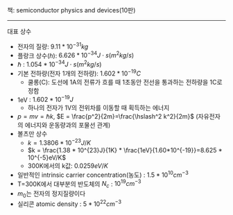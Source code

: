 책: semiconductor physics and devices(10판)

---

대표 상수
- 전자의 질량: $9.11 * 10^{-31}kg$
- 플랑크 상수($h$): $6.626 * 10^{-34} J \cdot s (m^2 kg / s)$
- $\hslash$ : $1.054 * 10^{-34} J \cdot s (m^2 kg / s)$
- 기본 전하량(전자 1개의 전하량): $1.602 * 10^{-19} C$
  - 쿨롱(C): 도선에 1A의 전류가 흐를 때 1초동안 전선을 통과하는 전하량을 1C로 정함
- 1eV : $1.602 * 10^{−19}J$
  - 하나의 전자가 1V의 전위차를 이동할 때 획득하는 에너지
- $p=mv=\hslash k$, $E = \frac{p^2}{2m}=\frac{\hslash^2 k^2}{2m}$ (자유전자의 에너지와 운동량과의 포물선 관계)
- 볼츠만 상수 
  - $k = 1.3806 * 10^{−23} J/K$
  - $k = \frac{1.38 * 10^{23}J}{1K} * \frac{1eV}{1.60*10^{-19}}=8.625 * 10^{-5}eV/K$
  - 300K에서의 k값: $0.0259eV/K$
- 일반적인 intrinsic carrier concentration(농도) : $1.5 * 10^{10}cm^{-3}$
- T=300K에서 대부분의 반도체의 $N_c$ : $10^{19} cm^{-3}$
- $m_0$는 전자의 정지질량이다
- 실리콘 atomic density : $5 * 10^{22}cm^{-3}$
